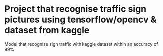 # Project that recognise traffic sign pictures using tensorflow/opencv & dataset from kaggle
Model that recognise sign traffic with kaggle dataset within an accuracy of 99% 
